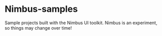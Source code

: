 # Nimbus-samples
Sample projects built with the Nimbus UI toolkit.
Nimbus is an experiment, so things may change over time!